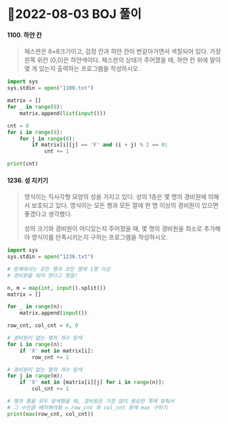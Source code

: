 # 📌2022-08-03 BOJ 풀이



#### 1100. 하얀 칸

> 체스판은 8×8크기이고, 검정 칸과 하얀 칸이 번갈아가면서 색칠되어 있다. 가장 왼쪽 위칸 (0,0)은 하얀색이다. 체스판의 상태가 주어졌을 때, 하얀 칸 위에 말이 몇 개 있는지 출력하는 프로그램을 작성하시오.

```python
import sys
sys.stdin = open("1100.txt")

matrix = []
for _ in range(8):
    matrix.append(list(input()))

cnt = 0
for i in range(8):
    for j in range(8):
        if matrix[i][j] == 'F' and (i + j) % 2 == 0:
            cnt += 1

print(cnt)
```



#### 1236. 성 지키기

> 영식이는 직사각형 모양의 성을 가지고 있다. 성의 1층은 몇 명의 경비원에 의해서 보호되고 있다. 영식이는 모든 행과 모든 열에 한 명 이상의 경비원이 있으면 좋겠다고 생각했다.
>
> 성의 크기와 경비원이 어디있는지 주어졌을 때, 몇 명의 경비원을 최소로 추가해야 영식이를 만족시키는지 구하는 프로그램을 작성하시오.

```python
import sys
sys.stdin = open("1236.txt")

# 문제에서는 모든 행과 모든 열에 1명 이상
# 경비원을 둬야 한다고 했음!

n, m = map(int, input().split())
matrix = []

for _ in range(n):
    matrix.append(input())

row_cnt, col_cnt = 0, 0

# 경비원이 없는 행의 개수 탐색
for i in range(n):
    if 'X' not in matrix[i]:
        row_cnt += 1

# 경비원이 없는 열의 개수 탐색
for j in range(m):
    if 'X' not in [matrix[i][j] for i in range(n)]:
        col_cnt += 1

# 행과 열을 모두 탐색했을 때, 경비원은 가장 많이 필요한 쪽에 맞춰서
# 그 수만큼 배치해야함 = row_cnt 와 col_cnt 중에 max 구하기
print(max(row_cnt, col_cnt))
```

